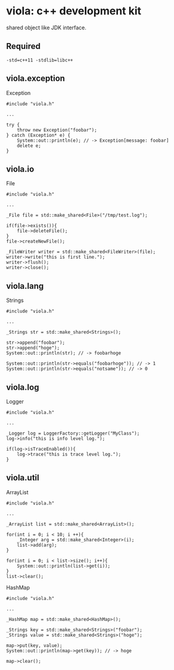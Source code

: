 # viola: c++ development kit
shared object like JDK interface.

## Required
```
-std=c++11 -stdlib=libc++
```

## viola.exception

Exception
```
#include "viola.h"

...

try {
	throw new Exception("foobar");
} catch (Exception* e) {
	System::out::println(e); // -> Exception[message: foobar]
	delete e;
}
```

## viola.io

File
```
#include "viola.h"

...

_File file = std::make_shared<File>("/tmp/test.log");

if(file->exists()){
	file->deleteFile();
}
file->createNewFile();

_FileWriter writer = std::make_shared<FileWriter>(file);
writer->write("this is first line.");
writer->flush();
writer->close();
```

## viola.lang

Strings
```
#include "viola.h"

...

_Strings str = std::make_shared<Strings>();

str->append("foobar");
str->append("hoge");
System::out::println(str); // -> foobarhoge

System::out::println(str->equals("foobarhoge")); // -> 1
System::out::println(str->equals("notsame")); // -> 0
```

## viola.log

Logger

```
#include "viola.h"

...

_Logger log = LoggerFactory::getLogger("MyClass");
log->info("this is info level log.");

if(log->isTraceEnabled()){
	log->trace("this is trace level log.");
}
```

## viola.util

ArrayList
```
#include "viola.h"

...

_ArrayList list = std::make_shared<ArrayList>();

for(int i = 0; i < 10; i ++){
	_Integer arg = std::make_shared<Integer>(i);
	list->add(arg);
}

for(int i = 0; i < list->size(); i++){
	System::out::println(list->get(i));
}
list->clear();
```

HashMap
```
#include "viola.h"

...

_HashMap map = std::make_shared<HashMap>();

_Strings key = std::make_shared<Strings>("foobar");
_Strings value = std::make_shared<Strings>("hoge");

map->put(key, value);
System::out::println(map->get(key)); // -> hoge

map->clear();
```
